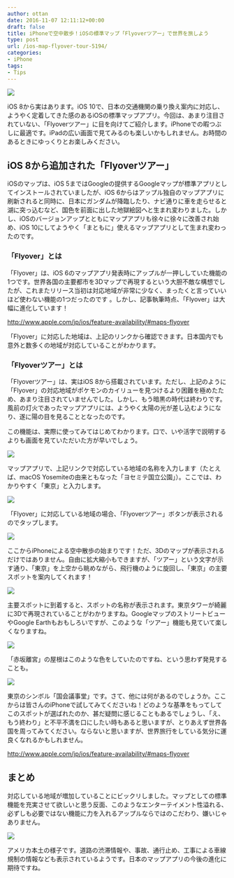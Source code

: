 ```yaml
---
author: ottan
date: 2016-11-07 12:11:12+00:00
draft: false
title: iPhoneで空中散歩！iOSの標準マップ「Flyoverツアー」で世界を旅しよう
type: post
url: /ios-map-flyover-tour-5194/
categories:
- iPhone
tags:
- Tips
---
```


![](/uploads/2016/11/161107-582069742d3e1.jpg)






iOS 8から実はあります。iOS 10で、日本の交通機関の乗り換え案内に対応し、ようやく定着してきた感のあるiOSの標準マップアプリ。今回は、あまり注目されていない、「Flyoverツアー」に目を向けてご紹介します。iPhoneでの暇つぶしに最適です。iPadの広い画面で見てみるのも楽しいかもしれません。お時間のあるときにゆっくりとお楽しみください。





## iOS 8から追加された「Flyoverツアー」





iOSのマップは、iOS 5まではGoogleの提供するGoogleマップが標準アプリとしてインストールされていましたが、iOS 6からはアップル独自のマップアプリに刷新されると同時に、日本にガンダムが降臨したり、ナビ通りに車を走らせると湖に突っ込むなど、国色を前面に出した地獄絵図へと生まれ変わりました。しかし、iOSのバージョンアップとともにマップアプリも徐々に徐々に改善され始め、iOS 10にしてようやく「まともに」使えるマップアプリとして生まれ変わったのです。





### 「Flyover」とは





「Flyover」は、iOS 6のマップアプリ発表時にアップルが一押ししていた機能の1つです。世界各国の主要都市を3Dマップで再現するという大胆不敵な構想でしたが、これまたリリース当初は対応地域が非常に少なく、まったくと言っていいほど使わない機能の1つだったのです
。しかし、記事執筆時点、「Flyover」は大幅に進化しています！



http://www.apple.com/jp/ios/feature-availability/#maps-flyover



「Flyover」に対応した地域は、上記のリンクから確認できます。日本国内でも意外と数多くの地域が対応していることがわかります。





### 「Flyoverツアー」とは





「Flyoverツアー」は、実はiOS 8から搭載されています。ただし、上記のように「Flyover」の対応地域がポケモンのカイリューを見つけるより困難を極めたため、あまり注目されていませんでした。しかし、もう暗黒の時代は終わりです。風前の灯火であったマップアプリには、ようやく太陽の光が差し込むようになり、遂に陽の目を見ることとなったのです。





この機能は、実際に使ってみてはじめてわかります。口で、いや活字で説明するよりも画面を見ていただいた方が早いでしょう。





![](/uploads/2016/11/161107-58206980ba265.png)






マップアプリで、上記リンクで対応している地域の名称を入力します（たとえば、macOS Yosemiteの由来ともなった「ヨセミテ国立公園」）。ここでは、わかりやすく「東京」と入力します。





![](/uploads/2016/11/161107-58206987b1dec.png)






「Flyover」に対応している地域の場合、「Flyoverツアー」ボタンが表示されるのでタップします。





![](/uploads/2016/11/161107-5820698dc7dc5.png)






ここからiPhoneによる空中散歩の始まりです！ただ、3Dのマップが表示されるだけではありません。自由に拡大縮小もできますが、「ツアー」という文字が示す通り、「東京」を上空から眺めながら、飛行機のように旋回し、「東京」の主要スポットを案内してくれます！





![](/uploads/2016/11/161107-5820699489df2.png)






主要スポットに到着すると、スポットの名称が表示されます。東京タワーが綺麗に3Dで再現されていることがわかりますね。GoogleマップのストリートビューやGoogle Earthもおもしろいですが、このような「ツアー」機能も見ていて楽しくなりますね。





![](/uploads/2016/11/161107-5820699b6dd13.png)






「赤坂離宮」の屋根はこのような色をしていたのですね、という思わず発見することも。





![](/uploads/2016/11/161107-582069a278945.png)






東京のシンボル「国会議事堂」です。さて、他には何があるのでしょうか。ここからは皆さんのiPhoneで試してみてくださいね！どのような基準をもってしてこのスポットが選ばれたのか、甚だ疑問に感じることもあるでしょうし、「え、もう終わり」と不平不満を口にしたい時もあると思いますが、とりあえず世界各国を周ってみてください。ならないと思いますが、世界旅行をしている気分に運良くなれるかもしれません。



http://www.apple.com/jp/ios/feature-availability/#maps-flyover



## まとめ





対応している地域が増加していることにビックリしました。マップとしての標準機能を充実させて欲しいと思う反面、このようなエンターテイメント性溢れる、必ずしも必要ではない機能に力を入れるアップルならではのこだわり、嫌いじゃありません。





![](/uploads/2016/11/161107-58206f1ba95b6.png)






アメリカ本土の様子です。道路の渋滞情報や、事故、通行止め、工事による車線規制の情報なども表示されているようです。日本のマップアプリの今後の進化に期待ですね。
